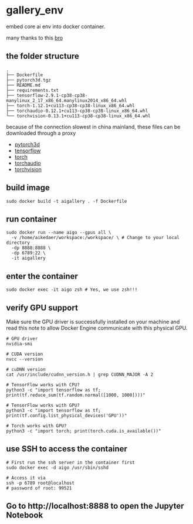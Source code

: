 # gallery_env
embed core ai env into docker container.

many thanks to this [bro](https://dinhanhthi.com/workflow-building-docker-environment-for-data-science-tensorflow-torch-gpu)

## the folder structure

```shell
.
├── Dockerfile
├── pytorch3d.tgz
├── README.md
├── requirements.txt
├── tensorflow-2.9.1-cp38-cp38-manylinux_2_17_x86_64.manylinux2014_x86_64.whl
├── torch-1.12.1+cu113-cp38-cp38-linux_x86_64.whl
├── torchaudio-0.12.1+cu113-cp38-cp38-linux_x86_64.whl
└── torchvision-0.13.1+cu113-cp38-cp38-linux_x86_64.whl
```

because of the connection slowest in china mainland, these files can be downloaded through a proxy

- [pytorch3d](https://github.com/facebookresearch/pytorch3d.git)
- [tensorflow](https://pypi.tuna.tsinghua.edu.cn/packages/b0/30/bd03cd1ab1f0b295f37ed96dcee5942f81d4486648adb8079215f5c4f367/tensorflow-2.9.1-cp38-cp38-manylinux_2_17_x86_64.manylinux2014_x86_64.whl)
- [torch](https://download.pytorch.org/whl/cu113/torch-1.12.1%2Bcu113-cp38-cp38-linux_x86_64.whl)
- [torchaudio](https://download.pytorch.org/whl/cu113/torchaudio-0.12.1%2Bcu113-cp38-cp38-linux_x86_64.whl)
- [torchvision](https://download.pytorch.org/whl/cu113/torchvision-0.13.1%2Bcu113-cp38-cp38-linux_x86_64.whl)

## build image

```shell
sudo docker build -t aigallery . -f Dockerfile
```

## run container

```shell
sudo docker run --name aigo --gpus all \
  -v /home/aikedaer/workspace:/workspace/ \ # Change to your local directory
  -dp 8888:8888 \
  -dp 6789:22 \
  -it aigallery
```
## enter the container

```shell
sudo docker exec -it aigo zsh # Yes, we use zsh!!!
```

## verify GPU support

Make sure the GPU driver is successfully installed on your machine and read this note to allow Docker Engine communicate with this physical GPU.

```shell
# GPU driver
nvidia-smi

# CUDA version
nvcc --version

# cuDNN version
cat /usr/include/cudnn_version.h | grep CUDNN_MAJOR -A 2

# TensorFlow works with CPU?
python3 -c "import tensorflow as tf; print(tf.reduce_sum(tf.random.normal([1000, 1000])))"

# TensorFlow works with GPU?
python3 -c "import tensorflow as tf; print(tf.config.list_physical_devices('GPU'))"

# Torch works with GPU?
python3 -c "import torch; print(torch.cuda.is_available())"
```

## use SSH to access the container

```shell
# First run the ssh server in the container first
sudo docker exec -d aigo /usr/sbin/sshd

# Access it via
ssh -p 6789 root@localhost
# password of root: 99521
```

## Go to http://localhost:8888 to open the Jupyter Notebook

